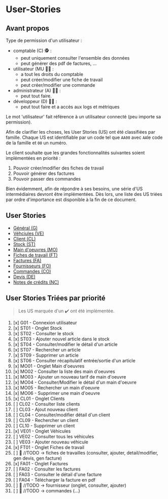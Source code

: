 # User-Stories

## Avant propos 
Type de permission d'un utilisateur :
- comptable (C) 🕵️ :
  - peut uniquement consulter l'ensemble des données
  - peut générer des pdf de factures, ...
- utilisateur (MU 👷‍♂️ :
  - a tout les droits du comptable
  - peut créer/modifier une fiche de travail
  - peut créer/modifier une commande
- administrateur (A) 👨‍💼 : 
  - peut tout faire.
- développeur (D) 👨‍💻 :
  - peut tout faire et a accès aux logs et métriques 

Le mot 'utilisateur' fait référence à un utilisateur connecté (peu importe sa permission).

Afin de clarifier les choses, les User Stories (US) ont été classifiées par famille.
Chaque US est identifiable par un code tel que `AA00` avec `AA`le code de la famille et `00` un numéro. 

Le client souhaite que les grandes fonctionnalités suivantes soient implémentées en priorité :
1. Pouvoir créer/modifier des fiches de travail
2. Pouvoir générer des factures
3. Pouvoir passer des commandes 

Bien évidemment, afin de répondre à ses besoins, une série d'US intermédiaires devront être implémentées. Dès lors, une liste des US triées par ordre d'importance est disponible à la fin de ce document.

## User Stories

<ul>
    <li><a href="US_1_general">Général (G)</a></li>
    <li><a href="US_2_vehicules">Véhciules (VE)</a></li>
    <li><a href="US_3_clients">Client (CL)</a></li>
    <li><a href="US_4_stock">Stock (ST)</a></li>
    <li><a href="US_5_main-oeuvres">Main d'oeuvres (MO)</a></li>
    <li><a href="US_6_fiches-travail">Fiches de travail (FT)</a></li>
    <li><a href="US_7_factures">Factures (FA)</a></li>
    <li><a href="US_8_fournisseur">Fournisseurs (FO)</a></li>
    <li><a href="US_9_commandes">Commandes (CO)</a></li>
    <li><a href="US_10_devis">Devis (DE)</a></li>
    <li><a href="US_11_note-credit">Notes de crédits (NC)</a></li>
</ul>


## User Stories Triées par priorité
> Les US marquée d'un ✔️ ont été implémentée. 
1. [x] G01 - Connexion utilisateur
2. [x] ST01 - Onglet Stock
3. [x] ST02 - Consulter le stock
4. [x] ST03 - Ajouter nouvel article dans le stock
5. [x] ST04 - Consulter/modifier le détail d'un article
6. [x] ST07 - Rechercher un article
7. [x] ST09 - Supprimer un article
8. [x] ST06 - Consulter récapitulatif entrée/sortie d'un article
9. [x] MO01 - Onglet Main d'oeuvres
10. [x] MO02 - Consulter la liste des main d'oeuvres
11. [x] MO03 - Ajouter un nouveau tarif de main d'oeuvre
12. [x] MO04 - Consulter/Modifier le détail d'un main d'oeuvre
13. [x] MO05 - Rechercher un main d'oeuvre
14. [x] MO06 - Supprimer une main d'oeuvre
15. [x] CL01 - Onglet Clients
16. [ ] CL02 - Consulter liste clients
17. [ ] CL03 - Ajout nouveau client
18. [ ] CL04 - Consulter/modifier détail d'un client
19. [ ] CL09 - Rechercher un client 
20. [ ] CL10 - Supprimer un client
21. [x] VE01 - Onglet Véhicules
22. [ ] VE02 - Consulter tous les véhicules
23. [ ] VE03 - Ajouter nouveau véhicule
24. [x] FT01 - Onglet Fiches de travail
25. [ ] 🔸 //TODO -> fiches de travailles (consulter, ajouter, detail/modifier, gen devis, gen facture)
26. [x] FA01 - Onglet Factures
27. [ ] FA02 - Consulter les factures
28. [ ] FA03 - Consulter le détail d'une facture 
29. [ ] FA04 - Télécharger la facture en pdf
30. [ ] 🔸 //TODO -> fournisseur (onglet, consulter, ajouter)
31. [ ] 🔸 //TODO -> commandes (...)
